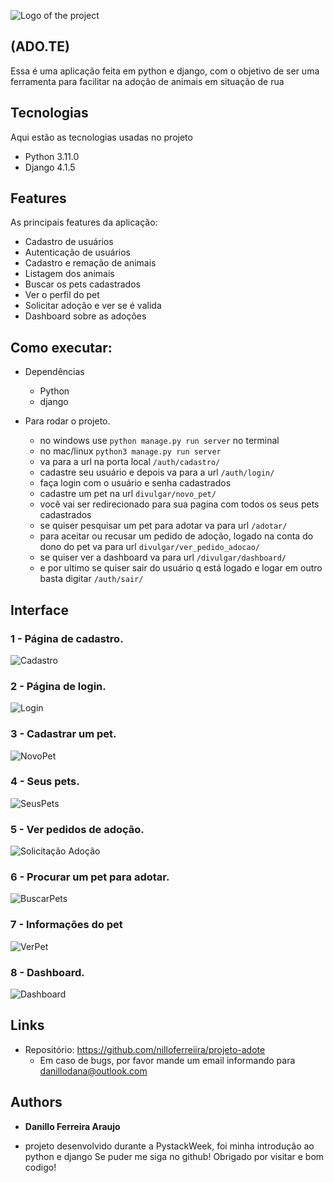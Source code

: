 
![Logo of the project]('/templates/static/usuarios/img/logo_adote.png') 
<!-- tire print do logo da aplicacao e coloque na pasta-->

## (ADO.TE)

Essa é uma aplicação feita em python e django, com o objetivo de ser uma ferramenta para facilitar na adoção de animais em situação de rua

## Tecnologias 

Aqui estão as tecnologias usadas no projeto

* Python  3.11.0
* Django  4.1.5

## Features

As principais features da aplicação:
 - Cadastro de usuários
 - Autenticação de usuários
 - Cadastro e remação de animais 
 - Listagem dos animais
 - Buscar os pets cadastrados
 - Ver o perfil do pet
 - Solicitar adoção e ver se é valida
 - Dashboard sobre as adoções

## Como executar:

* Dependências
  - Python  
  - django
  
* Para rodar o projeto.
  
  - no windows use `python manage.py run server` no terminal
  - no mac/linux `python3 manage.py run server`
  - va para a url na porta local `/auth/cadastro/`
  - cadastre seu usuário e depois va para a url `/auth/login/`
  - faça login com o usuário e senha cadastrados
  - cadastre um pet na url `divulgar/novo_pet/`
  - você vai ser redirecionado para sua pagina com todos os seus pets cadastrados
  - se quiser pesquisar um pet para adotar va para url `/adotar/`
  - para aceitar ou recusar um pedido de adoção, logado na conta do dono do pet va para url `divulgar/ver_pedido_adocao/`
  - se quiser ver a dashboard va para url `/divulgar/dashboard/`
  - e por ultimo se quiser sair do usuário q está logado e logar em outro basta digitar `/auth/sair/`


## Interface <!-- tire print das pags da aplicação, suba elas dentro do arquivo da aplicação e então pegue o link delas pego github-->

### 1 - Página de cadastro.

![Cadastro](/readme-img/cadastro.PNG)

### 2 - Página de login.

![Login](/readme-img/login.PNG)

### 3 - Cadastrar um pet.

![NovoPet](/readme-img/novo_pet.PNG)

### 4 - Seus pets.

![SeusPets](/readme-img/seus_pets.PNG)

### 5 - Ver pedidos de adoção.

![Solicitação Adoção](/readme-img/ver_pedido_adocao.PNG)

### 6 - Procurar um pet para adotar.

![BuscarPets](/readme-img/listar_pets.PNG)

### 7 - Informações do pet

![VerPet](/readme-img/ver_pet.PNG)

### 8 - Dashboard.

![Dashboard](/readme-img/dashboard.PNG)

## Links
  - Repositório: https://github.com/nilloferreiira/projeto-adote
    - Em caso de bugs, por favor mande um email informando para danillodana@outlook.com

  ## Authors

  * **Danillo Ferreira Araujo** 
  - projeto desenvolvido durante a PystackWeek, foi minha introdução ao python e django
  Se puder me siga no github!
  Obrigado por visitar e bom codigo!